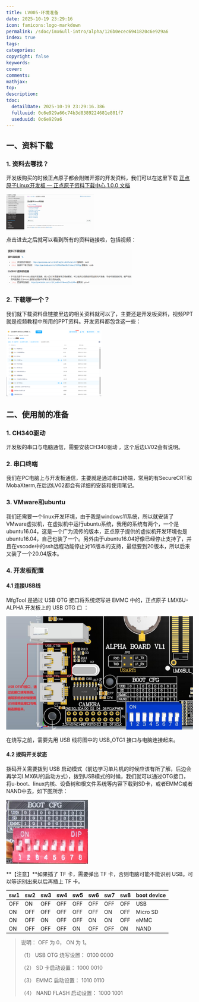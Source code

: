 ```yaml
---
title: LV005-环境准备
date: 2025-10-19 23:29:16
icon: famicons:logo-markdown
permalink: /sdoc/imx6ull-intro/alpha/126b0ecec6941820c6e929a6
index: true
tags:
categories:
copyright: false
keywords:
cover:
comments:
mathjax:
top:
description:
tdoc:
  detailDate: 2025-10-19 23:29:16.386
  fulluuid: 0c6e929a66c74b3d8389224681e801f7
  useduuid: 0c6e929a6
---
```



<!-- more -->



## 一、资料下载

### 1. 资料去哪找？

开发板购买的时候正点原子都会附赠开源的开发资料，我们可以在这里下载 [正点原子Linux开发板 — 正点原子资料下载中心 1.0.0 文档](http://47.111.11.73/docs/boards/arm-linux/index.html#linux)

<img src="./LV005-环境准备/img/image-20230713072508209.png" alt="image-20230713072508209" style="zoom: 23%;" />

点击进去之后就可以看到所有的资料链接啦，包括视频：

<img src="./LV005-环境准备/img/image-20230713072615877.png" alt="image-20230713072615877" style="zoom: 33%;" />

### 2. 下载哪一个？

我们就下载资料盘链接里边的相关资料就可以了，主要还是开发板资料，视频PPT就是视频教程中所用的PPT资料。开发资料都包含这一些：

<img src="./LV005-环境准备/img/image-20240116220930714.png" alt="image-20240116220930714" style="zoom: 25%;" />

## 二、使用前的准备

### 1. CH340驱动

开发板的串口与电脑通信，需要安装CH340驱动 ，这个后边LV02会有说明。

### 2. 串口终端

我们在PC电脑上与开发板通信，主要就是通过串口终端，常用的有SecureCRT和MobaXterm,在后边LV02都会有详细的安装和使用笔记。

### 3. VMware和ubuntu

我们还需要一个linux开发环境，由于我是windows11系统，所以就安装了VMware虚拟机，在虚拟机中运行ubuntu系统，我用的系统有两个，一个是ubuntu16.04，这是一个广为流传的版本，正点原子提供的虚拟机开发环境也是ubuntu16.04，自己也装了一个。另外由于ubuntu16.04好像已经停止支持了，并且在vscode中的ssh远程功能停止对16版本的支持，最低要到20版本，所以后来又装了一个20.04版本。

### 4. 开发板配置

#### 4.1 连接USB线

MfgTool 是通过 USB OTG 接口将系统烧写进 EMMC 中的，正点原子 I.MX6U-ALPHA 开发板上的 USB OTG 口 ：

<img src="./LV005-环境准备/img/image-20221023133411331.png" alt="image-20221023133411331" style="zoom:50%;" />

在烧写之前，需要先用 USB 线将图中的 USB\_OTG1 接口与电脑连接起来。

#### 4.2 拨码开关状态

拨码开关需要拨到 USB 启动模式（前边学习单片机的时候应该有所了解，后边会再学习I.MX6U的启动方式），拨到USB模式的时候，我们就可以通过OTG接口，将u-boot、linux内核、设备树和根文件系统等内容下载到SD卡，或者EMMC或者NAND中去，如下图所示： 

<img src="./LV005-环境准备/img/image-20221023133717302.png" alt="image-20221023133717302" style="zoom: 33%;" />

**【注意】**如果插了 TF 卡，需要弹出 TF 卡，否则电脑可能不能识别 USB。可以等识别出来以后再插上 TF 卡。 

| sw1  | sw2  | sw3  | sw4  | sw5  | sw6  | sw7  | sw8  | boot device |
| ---- | ---- | ---- | ---- | ---- | ---- | ---- | ---- | ----------- |
| OFF  | ON   | OFF  | OFF  | OFF  | OFF  | OFF  | OFF  | USB         |
| ON   | OFF  | OFF  | OFF  | OFF  | OFF  | ON   | OFF  | Micro SD    |
| ON   | OFF  | ON   | OFF  | OFF  | ON   | ON   | OFF  | eMMC        |
| ON   | OFF  | OFF  | OFF  | ON   | OFF  | OFF  | ON   | NAND        |

> 说明： OFF 为 0， ON 为 1。
>
> （1） USB OTG 烧写设置： 0100 0000
>
> （2） SD 卡启动设置： 1000 0010
>
> （3） EMMC 启动设置： 1010 0110
>
> （4） NAND FLASH 启动设置： 1000 1001  
